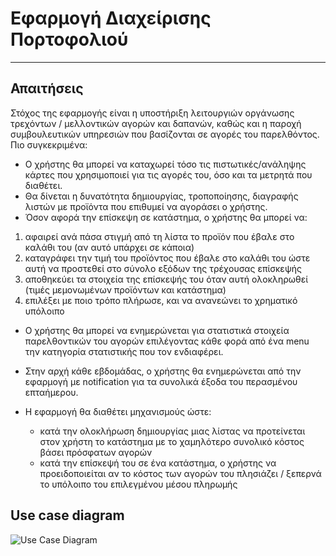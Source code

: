 # Εφαρμογή Διαχείρισης Πορτοφολιού
-----------
## Απαιτήσεις
Στόχος της εφαρμογής είναι η υποστήριξη λειτουργιών οργάνωσης τρεχόντων / μελλοντικών αγορών και δαπανών, καθώς και η παροχή συμβουλευτικών υπηρεσιών που βασίζονται σε αγορές του παρελθόντος. Πιο συγκεκριμένα:
* Ο χρήστης θα μπορεί να καταχωρεί τόσο τις πιστωτικές/ανάληψης κάρτες που χρησιμοποιεί για τις αγορές του, όσο και τα μετρητά που διαθέτει.
* Θα δίνεται η δυνατότητα δημιουργίας, τροποποίησης, διαγραφής λιστών με προϊόντα που επιθυμεί να αγοράσει ο χρήστης.
* Όσον αφορά την επίσκεψη σε κατάστημα, ο χρήστης θα μπορεί να:
 1. αφαιρεί ανά πάσα στιγμή από τη λίστα το προϊόν που έβαλε στο καλάθι του (αν αυτό υπάρχει σε κάποια)
 2. καταγράφει την τιμή του προϊόντος που έβαλε στο καλάθι του ώστε αυτή να προστεθεί στο σύνολο εξόδων της τρέχουσας επίσκεψής
 3. αποθηκεύει τα στοιχεία της επίσκεψής του όταν αυτή ολοκληρωθεί (τιμές μεμονωμένων προϊόντων και κατάστημα)
 4. επιλέξει με ποιο τρόπο πλήρωσε, και να ανανεώνει το χρηματικό υπόλοιπο
 
* Ο χρήστης θα μπορεί να ενημερώνεται για στατιστικά στοιχεία παρελθοντικών του αγορών επιλέγοντας κάθε φορά από ένα menu την κατηγορία στατιστικής που τον ενδιαφέρει.
* Στην αρχή κάθε εβδομάδας, ο χρήστης θα ενημερώνεται από την εφαρμογή με notification για τα συνολικά έξοδα του περασμένου επταήμερου.

* Η εφαρμογή θα διαθέτει μηχανισμούς ώστε:
    - κατά την ολοκλήρωση δημιουργίας μιας λίστας να προτείνεται στον χρήστη το κατάστημα με το χαμηλότερο συνολικό κόστος βάσει πρόσφατων αγορών
    - κατά την επίσκεψή του σε ένα κατάστημα, ο χρήστης να προειδοποιείται αν το κόστος των αγορών του πλησιάζει / ξεπερνά το υπόλοιπο του επιλεγμένου μέσου πληρωμής

## Use case diagram

![Use Case Diagram](use-case-diagram.png "Περιπτώσεις Χρήσης")
